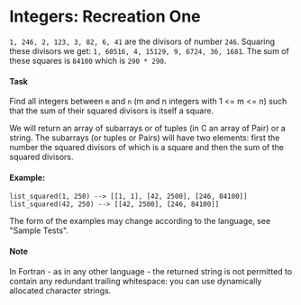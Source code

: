 # Integers: Recreation One
`1, 246, 2, 123, 3, 82, 6, 41` are the divisors of number `246`. Squaring these divisors we get: `1, 60516, 4, 15129, 9, 6724, 36, 1681`. The sum of these squares is `84100` which is `290 * 290`.

#### Task
Find all integers between `m` and `n` (m and n integers with 1 <= m <= n) such that the sum of their squared divisors is itself a square. 

We will return an array of subarrays or of tuples (in C an array of Pair) or a string. 
The subarrays (or tuples or Pairs) will have two elements: first the number the squared divisors of which is a square and then the sum of the squared divisors.

#### Example:
```
list_squared(1, 250) --> [[1, 1], [42, 2500], [246, 84100]]
list_squared(42, 250) --> [[42, 2500], [246, 84100]]
```
The form of the examples may change according to the language, see "Sample Tests".

#### Note
In Fortran - as in any other language - the returned string is not permitted to contain any redundant trailing whitespace: you can use dynamically allocated character strings.

